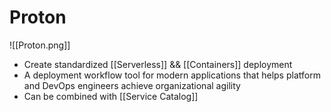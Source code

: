 # Proton
![[Proton.png]]
- Create standardized [[Serverless]] && [[Containers]] deployment
- A deployment workflow tool for modern applications that helps platform and DevOps engineers achieve organizational agility
- Can be combined with [[Service Catalog]]

